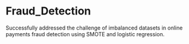 # Fraud_Detection
Successfully addressed the challenge of imbalanced datasets in online payments fraud detection using SMOTE and logistic regression.

